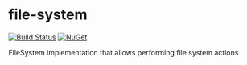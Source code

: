 # file-system

[![Build Status](https://travis-ci.org/messerli-informatik-ag/file-system.svg?branch=master)](https://travis-ci.org/messerli-informatik-ag/file-system)
[![NuGet](https://img.shields.io/nuget/v/Messerli.FileSystem.svg)](https://www.nuget.org/packages/Messerli.FileSystem/)

FileSystem implementation that allows performing file system actions